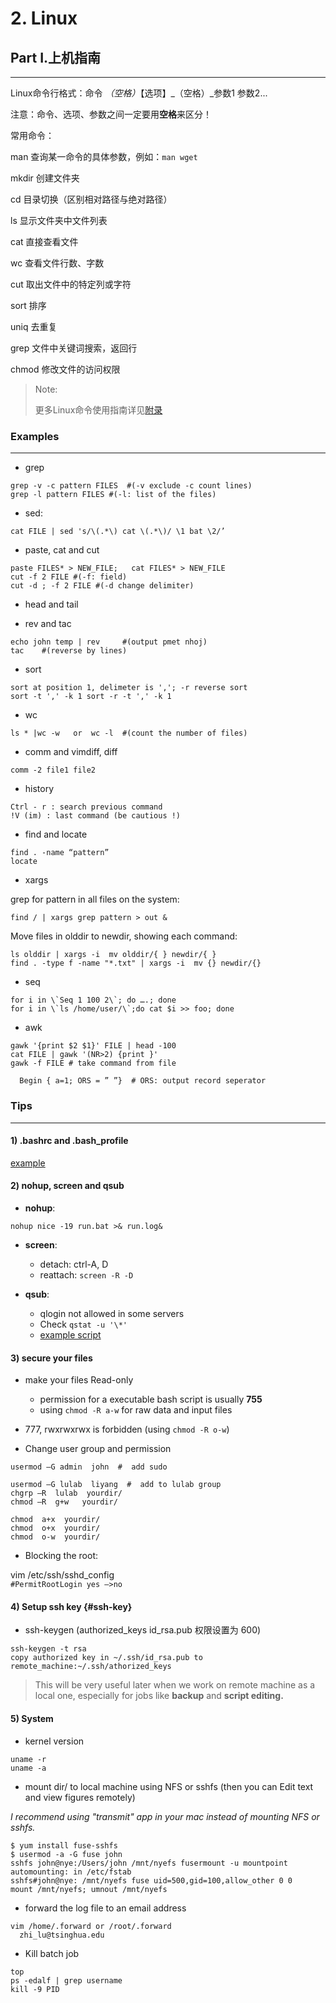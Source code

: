 # 2. Linux

## Part I.上机指南

---

Linux命令行格式：命令 _（空格）_【选项】_（空格）_参数1 参数2...

注意：命令、选项、参数之间一定要用**空格**来区分！

常用命令：

man 查询某一命令的具体参数，例如：`man wget`

mkdir    创建文件夹

cd    目录切换（区别相对路径与绝对路径）

ls 显示文件夹中文件列表

cat 直接查看文件

wc 查看文件行数、字数

cut 取出文件中的特定列或字符

sort 排序

uniq 去重复

grep 文件中关键词搜索，返回行

chmod 修改文件的访问权限

> Note:
>
> 更多Linux命令使用指南详见[附录](/2linux-apendix.md)

### Examples

---

* grep

```
grep -v -c pattern FILES  #(-v exclude -c count lines)
grep -l pattern FILES #(-l: list of the files)
```

* sed:

```
cat FILE | sed 's/\(.*\) cat \(.*\)/ \1 bat \2/’
```

* paste, cat and cut

```
paste FILES* > NEW_FILE;   cat FILES* > NEW_FILE
cut -f 2 FILE #(-f: field)
cut -d ; -f 2 FILE #(-d change delimiter)
```

* head and tail

* rev and tac

```
echo john temp | rev     #(output pmet nhoj)
tac    #(reverse by lines)
```

* sort

```
sort at position 1, delimeter is ','; -r reverse sort
sort -t ',' -k 1 sort -r -t ',' -k 1
```

* wc

```
ls * |wc -w   or  wc -l  #(count the number of files)
```

* comm and vimdiff, diff

```
comm -2 file1 file2
```

* history

```
Ctrl - r : search previous command
!V (im) : last command (be cautious !)
```




* find and locate

```
find . -name “pattern”
locate
```

* xargs 

grep for pattern in all files on the system:
```
find / | xargs grep pattern > out &
```

Move files in olddir to newdir, showing each command:

```
ls olddir | xargs -i  mv olddir/{ } newdir/{ }  
find . -type f -name "*.txt" | xargs -i  mv {} newdir/{} 
```

* seq

```
for i in \`Seq 1 100 2\`; do ….; done
for i in \`ls /home/user/\`;do cat $i >> foo; done
```

* awk

```
gawk '{print $2 $1}' FILE | head -100
cat FILE | gawk '(NR>2) {print }'
gawk -f FILE # take command from file

  Begin { a=1; ORS = ” ”}  # ORS: output record seperator 

```


### 

### Tips

---

#### 1\) .bashrc and .bash\_profile

[example](https://github.com/lulab/PI/blob/master/workflow/bash_profile)

#### 2\) nohup, screen and qsub

* **nohup**:

`nohup nice -19 run.bat >& run.log&`

* **screen**:

  * detach: ctrl-A, D
  * reattach: `screen -R -D`

* **qsub**:

  * qlogin not allowed in some servers 
  * Check `qstat -u '\*'`
  * [example script](https://github.com/lulab/PI/blob/master/workflow/run_bins.pbs)

#### 3\)  secure your files

* make your files Read-only 
  * permission for a executable bash script is usually **755**
  * using `chmod -R a-w` for raw data and input files
* 777, rwxrwxrwx is forbidden \(using `chmod -R o-w`\)

* Change user group and permission

```
usermod –G admin  john  #  add sudo

usermod –G lulab  liyang  #  add to lulab group
chgrp –R  lulab  yourdir/
chmod –R  g+w   yourdir/

chmod  a+x  yourdir/
chmod  o+x  yourdir/
chmod  o-w  yourdir/
```

* Blocking the root:

vim /etc/ssh/sshd\_config  
  `#PermitRootLogin yes —>no`

#### 4\) Setup ssh key {#ssh-key}

* ssh-keygen  \(authorized\_keys  id\_rsa.pub 权限设置为 600\)

```
ssh-keygen -t rsa
copy authorized key in ~/.ssh/id_rsa.pub to remote_machine:~/.ssh/athorized_keys
```

> This will be very useful later when we work on remote machine as a local one, especially for jobs like **backup** and **script editing.**

#### 5\) System

* kernel version

```
uname -r 
uname -a
```

* mount dir/ to local machine using NFS or sshfs \(then you can Edit text and view figures remotely\)

_I recommend using "transmit" app in your mac  instead of mounting NFS or sshfs._

```
$ yum install fuse-sshfs
$ usermod -a -G fuse john
sshfs john@nye:/Users/john /mnt/nyefs fusermount -u mountpoint
automounting: in /etc/fstab
sshfs#john@nye: /mnt/nyefs fuse uid=500,gid=100,allow_other 0 0
mount /mnt/nyefs; umnout /mnt/nyefs
```

* forward the log file to an email address

```
vim /home/.forward or /root/.forward
  zhi_lu@tsinghua.edu
```

* Kill batch job 

```
top
ps -edalf | grep username 
kill -9 PID
```



